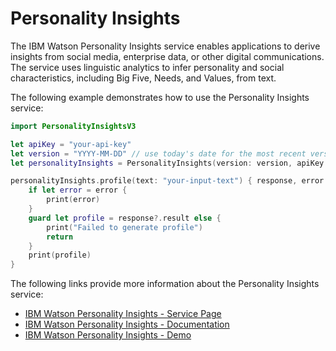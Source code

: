 # Personality Insights

The IBM Watson Personality Insights service enables applications to derive insights from social media, enterprise data, or other digital communications. The service uses linguistic analytics to infer personality and social characteristics, including Big Five, Needs, and Values, from text.

The following example demonstrates how to use the Personality Insights service:

```swift
import PersonalityInsightsV3

let apiKey = "your-api-key"
let version = "YYYY-MM-DD" // use today's date for the most recent version
let personalityInsights = PersonalityInsights(version: version, apiKey: apiKey)

personalityInsights.profile(text: "your-input-text") { response, error in
	if let error = error {
        print(error)
    }
    guard let profile = response?.result else {
        print("Failed to generate profile")
        return
    }
    print(profile)
}
```

The following links provide more information about the Personality Insights service:

* [IBM Watson Personality Insights - Service Page](https://www.ibm.com/watson/services/personality-insights/)
* [IBM Watson Personality Insights - Documentation](https://console.bluemix.net/docs/services/personality-insights/index.html)
* [IBM Watson Personality Insights - Demo](https://personality-insights-demo.ng.bluemix.net/)
